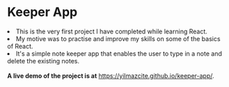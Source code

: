 # Keeper App

<li>This is the very first project I have completed while learning React.</li>
<li>My motive was to practise and improve my skills on some of the basics of React.</li>
<li>It's a simple note keeper app that enables the user to type in a note and delete the existing notes.</li><br>
<b>A live demo of the project is at</b> <a href="https://yilmazcite.github.io/keeper-app/" target="_blank">https://yilmazcite.github.io/keeper-app/</a>.
